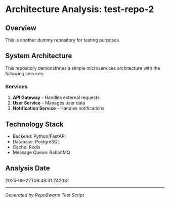 # Architecture Analysis: test-repo-2

## Overview
This is another dummy repository for testing purposes.

## System Architecture
This repository demonstrates a simple microservices architecture with the following services:

### Services
1. **API Gateway** - Handles external requests
2. **User Service** - Manages user data
3. **Notification Service** - Handles notifications

## Technology Stack
- Backend: Python/FastAPI
- Database: PostgreSQL
- Cache: Redis
- Message Queue: RabbitMQ

## Analysis Date
2025-09-22T09:48:31.242031

---
*Generated by RepoSwarm Test Script*
